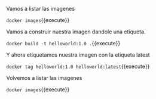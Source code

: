 Vamos a listar las imagenes

`docker images`{{execute}}

Vamos a construir nuestra imagen dandole una etiqueta.

`docker build -t helloworld:1.0 .`{{execute}}

Y ahora etiquetamos nuestra imagen con la etiqueta latest

`docker tag helloworld:1.0 helloworld:latest`{{execute}}

Volvemos a listar las imagenes

`docker images`{{execute}}


